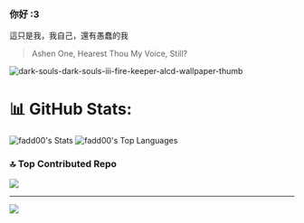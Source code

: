 ### 你好 :3    

這只是我，我自己，還有愚蠢的我

> Ashen One, Hearest Thou My Voice, Still?
> 
![dark-souls-dark-souls-iii-fire-keeper-alcd-wallpaper-thumb](https://github.com/user-attachments/assets/bdd984da-5d71-4f48-b14d-0eb8f8082b4d)

# 📊 GitHub Stats:
![fadd00's Stats](https://github-readme-stats.vercel.app/api?username=fadd00&theme=dracula&show_icons=true&hide_border=true&count_private=true)
![fadd00's Top Languages](https://github-readme-stats.vercel.app/api/top-langs/?username=fadd00&theme=dracula&show_icons=true&hide_border=true&layout=compact)
### 🔝 Top Contributed Repo
![](https://github-contributor-stats.vercel.app/api?username=fadd00&limit=5&theme=dark&combine_all_yearly_contributions=true)

---
[![](https://visitcount.itsvg.in/api?id=fadd00&icon=0&color=0)](https://visitcount.itsvg.in)
